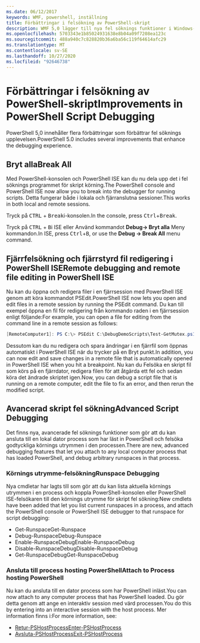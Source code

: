 ```yaml
---
ms.date: 06/12/2017
keywords: WMF, powershell, inställning
title: Förbättringar i felsökning av PowerShell-skript
description: WMF 5,0 lägger till nya fel söknings funktioner i Windows-PoowerShell.
ms.openlocfilehash: 5703343e1b85024931638e8b04a09f7208ea123c
ms.sourcegitcommit: 488a940c7c828820b36a6ba56c119f64614afc29
ms.translationtype: MT
ms.contentlocale: sv-SE
ms.lasthandoff: 10/27/2020
ms.locfileid: "92646738"
---
```

# <a name="improvements-in-powershell-script-debugging"></a><span data-ttu-id="0bd8e-104">Förbättringar i felsökning av PowerShell-skript</span><span class="sxs-lookup"><span data-stu-id="0bd8e-104">Improvements in PowerShell Script Debugging</span></span>

<span data-ttu-id="0bd8e-105">PowerShell 5,0 innehåller flera förbättringar som förbättrar fel söknings upplevelsen.</span><span class="sxs-lookup"><span data-stu-id="0bd8e-105">PowerShell 5.0 includes several improvements that enhance the debugging experience.</span></span>

## <a name="break-all"></a><span data-ttu-id="0bd8e-106">Bryt alla</span><span class="sxs-lookup"><span data-stu-id="0bd8e-106">Break All</span></span>

<span data-ttu-id="0bd8e-107">Med PowerShell-konsolen och PowerShell ISE kan du nu dela upp det i fel söknings programmet för skript körning.</span><span class="sxs-lookup"><span data-stu-id="0bd8e-107">The PowerShell console and PowerShell ISE now allow you to break into the debugger for running scripts.</span></span> <span data-ttu-id="0bd8e-108">Detta fungerar både i lokala och fjärranslutna sessioner.</span><span class="sxs-lookup"><span data-stu-id="0bd8e-108">This works in both local and remote sessions.</span></span>

<span data-ttu-id="0bd8e-109">Tryck på <kbd>CTRL</kbd> + <kbd>Break</kbd>i-konsolen.</span><span class="sxs-lookup"><span data-stu-id="0bd8e-109">In the console, press <kbd>Ctrl</kbd>+<kbd>Break</kbd>.</span></span>

<span data-ttu-id="0bd8e-110">Tryck på <kbd>CTRL</kbd> + <kbd>B</kbd>i ISE eller Använd kommandot **Debug-> Bryt alla** Meny kommandon.</span><span class="sxs-lookup"><span data-stu-id="0bd8e-110">In ISE, press <kbd>Ctrl</kbd>+<kbd>B</kbd>, or use the **Debug -> Break All** menu command.</span></span>

## <a name="remote-debugging-and-remote-file-editing-in-powershell-ise"></a><span data-ttu-id="0bd8e-111">Fjärrfelsökning och fjärrstyrd fil redigering i PowerShell ISE</span><span class="sxs-lookup"><span data-stu-id="0bd8e-111">Remote debugging and remote file editing in PowerShell ISE</span></span>

<span data-ttu-id="0bd8e-112">Nu kan du öppna och redigera filer i en fjärrsession med PowerShell ISE genom att köra kommandot PSEdit.</span><span class="sxs-lookup"><span data-stu-id="0bd8e-112">PowerShell ISE now lets you open and edit files in a remote session by running the PSEdit command.</span></span>
<span data-ttu-id="0bd8e-113">Du kan till exempel öppna en fil för redigering från kommando raden i en fjärrsession enligt följande:</span><span class="sxs-lookup"><span data-stu-id="0bd8e-113">For example, you can open a file for editing from the command line in a remote session as follows:</span></span>

```powershell
[RemoteComputer1]: PS C:\> PSEdit C:\DebugDemoScripts\Test-GetMutex.ps1
```

<span data-ttu-id="0bd8e-114">Dessutom kan du nu redigera och spara ändringar i en fjärrfil som öppnas automatiskt i PowerShell ISE när du trycker på en Bryt punkt.</span><span class="sxs-lookup"><span data-stu-id="0bd8e-114">In addition, you can now edit and save changes in a remote file that is automatically opened in PowerShell ISE when you hit a breakpoint.</span></span> <span data-ttu-id="0bd8e-115">Nu kan du Felsöka en skript fil som körs på en fjärrdator, redigera filen för att åtgärda ett fel och sedan köra det ändrade skriptet igen.</span><span class="sxs-lookup"><span data-stu-id="0bd8e-115">Now, you can debug a script file that is running on a remote computer, edit the file to fix an error, and then rerun the modified script.</span></span>

## <a name="advanced-script-debugging"></a><span data-ttu-id="0bd8e-116">Avancerad skript fel sökning</span><span class="sxs-lookup"><span data-stu-id="0bd8e-116">Advanced Script Debugging</span></span>

<span data-ttu-id="0bd8e-117">Det finns nya, avancerade fel söknings funktioner som gör att du kan ansluta till en lokal dator process som har läst in PowerShell och felsöka godtyckliga körnings utrymmen i den processen.</span><span class="sxs-lookup"><span data-stu-id="0bd8e-117">There are new, advanced debugging features that let you attach to any local computer process that has loaded PowerShell, and debug arbitrary runspaces in that process.</span></span>

### <a name="runspace-debugging"></a><span data-ttu-id="0bd8e-118">Körnings utrymme-felsökning</span><span class="sxs-lookup"><span data-stu-id="0bd8e-118">Runspace Debugging</span></span>

<span data-ttu-id="0bd8e-119">Nya cmdletar har lagts till som gör att du kan lista aktuella körnings utrymmen i en process och koppla PowerShell-konsolen eller PowerShell ISE-felsökaren till den körnings utrymme för skript fel sökning:</span><span class="sxs-lookup"><span data-stu-id="0bd8e-119">New cmdlets have been added that let you list current runspaces in a process, and attach the PowerShell console or PowerShell ISE debugger to that runspace for script debugging:</span></span>

- <span data-ttu-id="0bd8e-120">Get-Runspace</span><span class="sxs-lookup"><span data-stu-id="0bd8e-120">Get-Runspace</span></span>
- <span data-ttu-id="0bd8e-121">Debug-Runspace</span><span class="sxs-lookup"><span data-stu-id="0bd8e-121">Debug-Runspace</span></span>
- <span data-ttu-id="0bd8e-122">Enable-RunspaceDebug</span><span class="sxs-lookup"><span data-stu-id="0bd8e-122">Enable-RunspaceDebug</span></span>
- <span data-ttu-id="0bd8e-123">Disable-RunspaceDebug</span><span class="sxs-lookup"><span data-stu-id="0bd8e-123">Disable-RunspaceDebug</span></span>
- <span data-ttu-id="0bd8e-124">Get-RunspaceDebug</span><span class="sxs-lookup"><span data-stu-id="0bd8e-124">Get-RunspaceDebug</span></span>

### <a name="attach-to-process-hosting-powershell"></a><span data-ttu-id="0bd8e-125">Ansluta till process hosting PowerShell</span><span class="sxs-lookup"><span data-stu-id="0bd8e-125">Attach to Process hosting PowerShell</span></span>

<span data-ttu-id="0bd8e-126">Nu kan du ansluta till en dator process som har PowerShell inläst.</span><span class="sxs-lookup"><span data-stu-id="0bd8e-126">You can now attach to any computer process that has PowerShell loaded.</span></span> <span data-ttu-id="0bd8e-127">Du gör detta genom att ange en interaktiv session med värd processen.</span><span class="sxs-lookup"><span data-stu-id="0bd8e-127">You do this by entering into an interactive session with the host process.</span></span> <span data-ttu-id="0bd8e-128">Mer information finns i:</span><span class="sxs-lookup"><span data-stu-id="0bd8e-128">For more information, see:</span></span>

- [<span data-ttu-id="0bd8e-129">Retur-PSHostProcess</span><span class="sxs-lookup"><span data-stu-id="0bd8e-129">Enter-PSHostProcess</span></span>](/powershell/module/Microsoft.PowerShell.Core/Enter-PSHostProcess)
- [<span data-ttu-id="0bd8e-130">Avsluta-PSHostProcess</span><span class="sxs-lookup"><span data-stu-id="0bd8e-130">Exit-PSHostProcess</span></span>](/powershell/module/Microsoft.PowerShell.Core/Exit-PSHostProcess)

